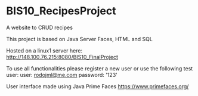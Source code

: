 # BIS10_RecipesProject
A website to CRUD recipes

This project is based on Java Server Faces, HTML and SQL

Hosted on a linux1 server here:
http://148.100.76.215:8080/BIS10_FinalProject

To use all functionalities please register a new user or use the following test user:
user: rodojml@me.com password: '123'

User interface made using Java Prime Faces
https://www.primefaces.org/
